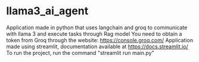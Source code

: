 # llama3_ai_agent
Application made in python that uses langchain and groq to communicate with llama 3 and execute tasks through Rag model
You need to obtain a token from Groq through the website: https://console.groq.com/
Application made using streamlit, documentation available at https://docs.streamlit.io/
To run the project, run the command "streamlit run main.py"
